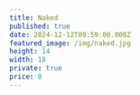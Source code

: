 ```yaml
---
title: Naked
published: true
date: 2024-12-12T09:59:00.000Z
featured_image: /img/naked.jpg
height: 14
width: 18
private: true
price: 0
---
```


